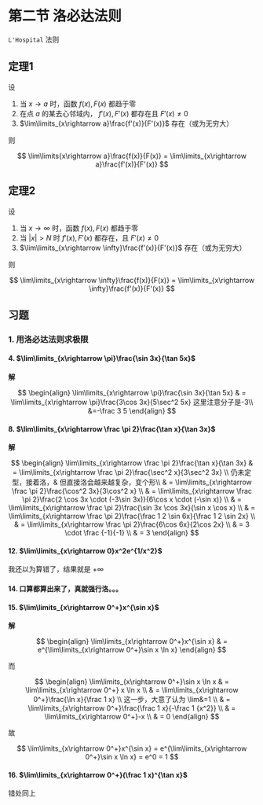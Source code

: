 # 第二节 洛必达法则 

`L'Hospital` 法则

## 定理1

设

1. 当 $x\rightarrow a$ 时，函数 $f(x), F(x)$ 都趋于零
2. 在点 $a$ 的某去心邻域内， $f'(x), F'(x)$ 都存在且 $F'(x) \ne 0$
3. $\lim\limits_{x\rightarrow a}\frac{f'(x)}{F'(x)}$ 存在（或为无穷大）

则

$$
\lim\limits{x\rightarrow a}\frac{f(x)}{F(x)} = \lim\limits_{x\rightarrow a}\frac{f'(x)}{F'(x)}
$$

## 定理2

设

1. 当 $x\rightarrow \infty$ 时，函数 $f(x), F(x)$ 都趋于零
2. 当 $|x| \gt N$ 时 $f'(x), F'(x)$ 都存在，且 $F'(x)\ne 0$
3. $\lim\limits_{x\rightarrow \infty}\frac{f'(x)}{F'(x)}$ 存在（或为无穷大）

则

$$
\lim\limits_{x\rightarrow \infty}\frac{f(x)}{F(x)} = \lim\limits_{x\rightarrow \infty}\frac{f'(x)}{F'(x)}
$$

## 习题

### 1. 用洛必达法则求极限

#### 4. $\lim\limits_{x\rightarrow \pi}\frac{\sin 3x}{\tan 5x}$

**解** 

$$
\begin{align}
\lim\limits_{x\rightarrow \pi}\frac{\sin 3x}{\tan 5x} & = \lim\limits_{x\rightarrow \pi}\frac{3\cos 3x}{5\sec^2 5x} 这里注意分子是-3\\
&=-\frac 3 5
\end{align}
$$

#### 8. $\lim\limits_{x\rightarrow \frac \pi 2}\frac{\tan x}{\tan 3x}$

**解**

$$
\begin{align}
\lim\limits_{x\rightarrow \frac \pi 2}\frac{\tan x}{\tan 3x} & = \lim\limits_{x\rightarrow \frac \pi 2}\frac{\sec^2 x}{3\sec^2 3x} \\
仍未定型，接着洛，& 但直接洛会越来越复杂，变个形\\
& = \lim\limits_{x\rightarrow \frac \pi 2}\frac{\cos^2 3x}{3\cos^2 x} \\
& = \lim\limits_{x\rightarrow \frac \pi 2}\frac{2 \cos 3x \cdot (-3\sin 3x)}{6\cos x \cdot (-\sin x)} \\
& = \lim\limits_{x\rightarrow \frac \pi 2}\frac{\sin 3x \cos 3x}{\sin x \cos x} \\
& = \lim\limits_{x\rightarrow \frac \pi 2}\frac{\frac 1 2 \sin 6x}{\frac 1 2 \sin 2x} \\
& = \lim\limits_{x\rightarrow \frac \pi 2}\frac{6\cos 6x}{2\cos 2x} \\
& = 3 \cdot \frac {-1}{-1} \\
& = 3
\end{align}
$$


#### 12. $\lim\limits_{x\rightarrow 0}x^2e^{1/x^2}$

我还以为算错了，结果就是 $+\infty$

#### 14. 口算都算出来了，真就强行洛。。。

#### 15. $\lim\limits_{x\rightarrow 0^+}x^{\sin x}$

**解**

$$
\begin{align}
\lim\limits_{x\rightarrow 0^+}x^{\sin x} & = e^{\lim\limits_{x\rightarrow 0^+}\sin x \ln x}
\end{align}
$$

而

$$
\begin{align}
\lim\limits_{x\rightarrow 0^+}\sin x \ln x & = \lim\limits_{x\rightarrow 0^+} x \ln x \\
& = \lim\limits_{x\rightarrow 0^+}\frac{\ln x}{\frac 1 x} \\
这一步，大意了认为 \lim&=1 \\
& = \lim\limits_{x\rightarrow 0^+}\frac{\frac 1 x}{-\frac 1 {x^2}} \\
& = \lim\limits_{x\rightarrow 0^+}-x \\
& = 0
\end{align}
$$

故

$$
\lim\limits_{x\rightarrow 0^+}x^{\sin x} = e^{\lim\limits_{x\rightarrow 0^+}\sin x \ln x} = e^0 = 1
$$

#### 16. $\lim\limits_{x\rightarrow 0^+}(\frac 1 x)^{\tan x}$

错处同上
